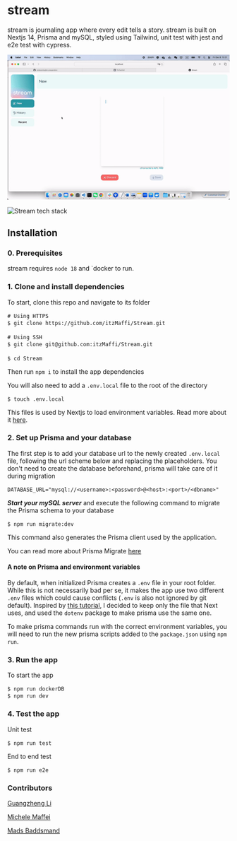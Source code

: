 # stream

stream is journaling app where every edit tells a story.
stream is built on Nextjs 14, Prisma and mySQL, styled using Tailwind, unit test with jest and e2e test with cypress.

![Stream intro](https://github.com/muzixiaowuwuyi/Stream/blob/main/assets/stream.gif)

![Stream tech stack](https://github.com/muzixiaowuwuyi/Stream/blob/main/assets/Tech%20stack.jpg)

## Installation

### 0. Prerequisites

stream requires `node 18` and `docker to run.

### 1. Clone and install dependencies

To start, clone this repo and navigate to its folder

```
# Using HTTPS
$ git clone https://github.com/itzMaffi/Stream.git

# Using SSH
$ git clone git@github.com:itzMaffi/Stream.git

$ cd Stream
```

Then run `npm i` to install the app dependencies

You will also need to add a `.env.local` file to the root of the directory

```
$ touch .env.local
```

This files is used by Nextjs to load environment variables.
Read more about it [here](https://nextjs.org/docs/pages/building-your-application/configuring/environment-variables#loading-environment-variables).

### 2. Set up Prisma and your database

The first step is to add your database url to the newly created `.env.local` file, following the url scheme below and replacing the placeholders. You don't need to create the database beforehand, prisma will take care of it during migration

```
DATABASE_URL="mysql://<username>:<password>@<host>:<port>/<dbname>"
```

**_Start your mySQL server_** and execute the following command to migrate the Prisma schema to your database

```
$ npm run migrate:dev
```

This command also generates the Prisma client used by the application.

You can read more about Prisma Migrate [here](https://www.prisma.io/docs/concepts/components/prisma-migrate)

#### A note on Prisma and environment variables

By default, when initialized Prisma creates a `.env` file in your root folder. While this is not necessarily bad per se, it makes the app use two different `.env` files which could cause conflicts (`.env` is also not ignored by git default). Inspired by [this tutorial](https://www.sammeechward.com/prisma-and-nextjs), I decided to keep only the file that Next uses, and used the `dotenv` package to make prisma use the same one.

To make prisma commands run with the correct environment variables, you will need to run the new prisma scripts added to the `package.json` using `npm run`.

### 3. Run the app

To start the app

```
$ npm run dockerDB
$ npm run dev
```

### 4. Test the app

Unit test

```
$ npm run test
```

End to end test

```
$ npm run e2e
```

### Contributors

[Guangzheng Li](https://github.com/muzixiaowuwuyi)

[Michele Maffei](https://github.com/itzMaffi/)

[Mads Baddsmand](https://github.com/MadsPB/)
